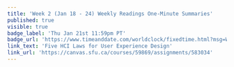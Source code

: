 ```yaml
---
title: 'Week 2 (Jan 18 - 24) Weekly Readings One-Minute Summaries'
published: true
visible: true
badge_label: 'Thu Jan 21st 11:59pm PT'
badge_url: 'https://www.timeanddate.com/worldclock/fixedtime.html?msg=Week+2+%28Sep+12+-+18%29+Weekly+Readings+One-Minute+Summaries+Due+Date&iso=20210121T2359&p1=256'
link_text: 'Five HCI Laws for User Experience Design'
link_url: 'https://canvas.sfu.ca/courses/59869/assignments/583034'
---
```

